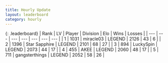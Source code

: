 ```yaml
---
title: Hourly Update
layout: leaderboard
category: hourly
---
```


{: .leaderboard}
| Rank | LV | Player | Division | Elo | Wins | Losses |
| --- | --- | --- | --- | --- | --- | --- |
| <span data-change="0">1</span> | 1031 | <span title="ID: 416373">miracle03</span> | LEGEND | <span data-change="0">2126</span> | <span data-change="0">43</span> | <span data-change="0">6</span> |
| <span data-change="0">2</span> | 1396 | <span title="ID: 315148">Star Sapphire</span> | LEGEND | <span data-change="0">2101</span> | <span data-change="0">68</span> | <span data-change="0">27</span> |
| <span data-change="0">3</span> | 894 | <span title="ID: 498412">LuckySpin</span> | LEGEND | <span data-change="0">2073</span> | <span data-change="0">44</span> | <span data-change="0">17</span> |
| <span data-change="0">4</span> | 455 | <span title="ID: 455100">AKEE</span> | LEGEND | <span data-change="-8">2060</span> | <span data-change="1">48</span> | <span data-change="1">17</span> |
| <span data-change="0">5</span> | 711 | <span title="ID: 92077">gangsterthings</span> | LEGEND | <span data-change="0">2052</span> | <span data-change="0">58</span> | <span data-change="0">26</span> |